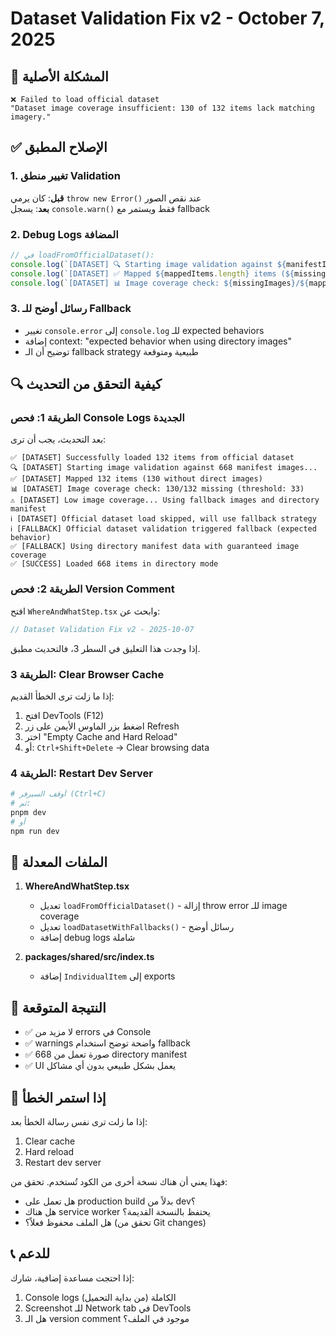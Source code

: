 # Dataset Validation Fix v2 - October 7, 2025

## 🐛 المشكلة الأصلية
```
❌ Failed to load official dataset
"Dataset image coverage insufficient: 130 of 132 items lack matching imagery."
```

## ✅ الإصلاح المطبق

### 1. تغيير منطق Validation
**قبل**: كان يرمي `throw new Error()` عند نقص الصور  
**بعد**: يسجل `console.warn()` فقط ويستمر مع fallback

### 2. Debug Logs المضافة
```typescript
// في loadFromOfficialDataset():
console.log(`[DATASET] 🔍 Starting image validation against ${manifestImages.size} manifest images...`);
console.log(`[DATASET] ✅ Mapped ${mappedItems.length} items (${missingImages} without direct images)`);
console.log(`[DATASET] 📊 Image coverage check: ${missingImages}/${mappedItems.length} missing (threshold: ${failureThreshold})`);
```

### 3. رسائل أوضح للـ Fallback
- تغيير `console.error` إلى `console.log` للـ expected behaviors
- إضافة context: "expected behavior when using directory images"
- توضيح أن الـ fallback strategy طبيعية ومتوقعة

## 🔍 كيفية التحقق من التحديث

### الطريقة 1: فحص Console Logs الجديدة
بعد التحديث، يجب أن ترى:
```
✅ [DATASET] Successfully loaded 132 items from official dataset
🔍 [DATASET] Starting image validation against 668 manifest images...
✅ [DATASET] Mapped 132 items (130 without direct images)
📊 [DATASET] Image coverage check: 130/132 missing (threshold: 33)
⚠️ [DATASET] Low image coverage... Using fallback images and directory manifest
ℹ️ [DATASET] Official dataset load skipped, will use fallback strategy
ℹ️ [FALLBACK] Official dataset validation triggered fallback (expected behavior)
✅ [FALLBACK] Using directory manifest data with guaranteed image coverage
✅ [SUCCESS] Loaded 668 items in directory mode
```

### الطريقة 2: فحص Version Comment
افتح `WhereAndWhatStep.tsx` وابحث عن:
```typescript
// Dataset Validation Fix v2 - 2025-10-07
```

إذا وجدت هذا التعليق في السطر 3، فالتحديث مطبق.

### الطريقة 3: Clear Browser Cache
إذا ما زلت ترى الخطأ القديم:
1. افتح DevTools (F12)
2. اضغط بزر الماوس الأيمن على زر Refresh
3. اختر "Empty Cache and Hard Reload"
4. أو: `Ctrl+Shift+Delete` → Clear browsing data

### الطريقة 4: Restart Dev Server
```bash
# أوقف السيرفر (Ctrl+C)
# ثم:
pnpm dev
# أو
npm run dev
```

## 📝 الملفات المعدلة

1. **WhereAndWhatStep.tsx**
   - تعديل `loadFromOfficialDataset()` - إزالة throw error للـ image coverage
   - تعديل `loadDatasetWithFallbacks()` - رسائل أوضح
   - إضافة debug logs شاملة

2. **packages/shared/src/index.ts**
   - إضافة `IndividualItem` إلى exports

## 🎯 النتيجة المتوقعة

- ✅ لا مزيد من errors في Console
- ✅ warnings واضحة توضح استخدام fallback
- ✅ 668 صورة تعمل من directory manifest
- ✅ UI يعمل بشكل طبيعي بدون أي مشاكل

## 🚨 إذا استمر الخطأ

إذا ما زلت ترى نفس رسالة الخطأ بعد:
1. Clear cache
2. Hard reload
3. Restart dev server

فهذا يعني أن هناك نسخة أخرى من الكود تُستخدم. تحقق من:
- هل تعمل على production build بدلاً من dev؟
- هل هناك service worker يحتفظ بالنسخة القديمة؟
- هل الملف محفوظ فعلاً؟ (تحقق من Git changes)

## 📞 للدعم
إذا احتجت مساعدة إضافية، شارك:
1. Console logs الكاملة (من بداية التحميل)
2. Screenshot للـ Network tab في DevTools
3. هل الـ version comment موجود في الملف؟
